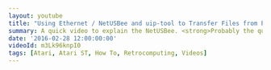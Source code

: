 ```yaml
---
layout: youtube
title: "Using Ethernet / NetUSBee and uip-tool to Transfer Files from PC to Atari ST"
summary: A quick video to explain the NetUSBee. <strong>Probably the quickest and most convenient way to transfer files between your PC and ST.</strong>
date: '2016-02-28 12:00:00:00'
videoId: m3Lk96knpI0
tags: [Atari, Atari ST, How To, Retrocomputing, Videos]
---
```


